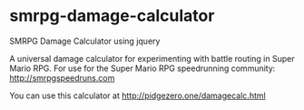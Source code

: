 # smrpg-damage-calculator
SMRPG Damage Calculator using jquery

A universal damage calculator for experimenting with battle routing in Super Mario RPG. For use for the Super Mario RPG speedrunning community: http://smrpgspeedruns.com

You can use this calculator at http://pidgezero.one/damagecalc.html